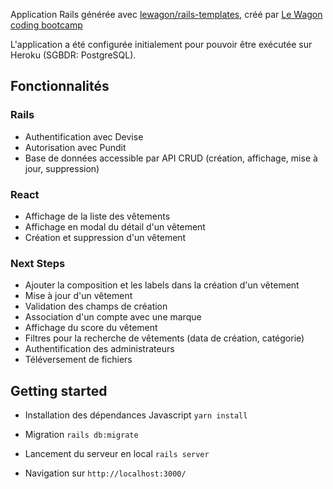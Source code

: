 Application Rails générée avec [lewagon/rails-templates](https://github.com/lewagon/rails-templates), créé par  [Le Wagon coding bootcamp](https://www.lewagon.com)

L'application a été configurée initialement pour pouvoir être exécutée sur Heroku (SGBDR: PostgreSQL).


## Fonctionnalités

### Rails
- Authentification avec Devise
- Autorisation avec Pundit
- Base de données accessible par API CRUD (création, affichage, mise à jour, suppression)

### React
- Affichage de la liste des vêtements
- Affichage en modal du détail d'un vêtement
- Création et suppression d'un vêtement

### Next Steps
 - Ajouter la composition et les labels dans la création d'un vêtement
 - Mise à jour d'un vêtement
 - Validation des champs de création
 - Association d'un compte avec une marque
 - Affichage du score du vêtement
 - Filtres pour la recherche de vêtements (data de création, catégorie)
 - Authentification des administrateurs
 - Téléversement de fichiers

## Getting started

- Installation des dépendances Javascript `yarn install`

- Migration `rails db:migrate`

- Lancement du serveur en local `rails server`

- Navigation sur `http://localhost:3000/`
